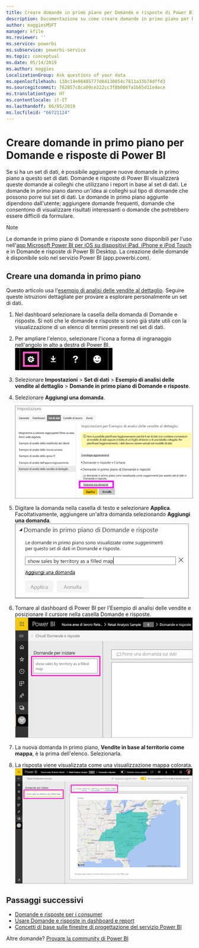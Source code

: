 ```yaml
---
title: Creare domande in primo piano per Domande e risposte di Power BI
description: Documentazione su come creare domande in primo piano per Domande e risposte di Power BI
author: maggiesMSFT
manager: kfile
ms.reviewer: ''
ms.service: powerbi
ms.subservice: powerbi-service
ms.topic: conceptual
ms.date: 05/14/2019
ms.author: maggies
LocalizationGroup: Ask questions of your data
ms.openlocfilehash: 138c14e98485777d84130854c7811a33b74dffd3
ms.sourcegitcommit: 762857c8ca09ce222cc3f8b006fa1b65d11e4ace
ms.translationtype: HT
ms.contentlocale: it-IT
ms.lasthandoff: 06/05/2019
ms.locfileid: "66721124"
---
```

# <a name="create-featured-questions-for-power-bi-qa"></a>Creare domande in primo piano per Domande e risposte di Power BI
Se si ha un set di dati, è possibile aggiungere nuove domande in primo piano a questo set di dati. Domande e risposte di Power BI visualizzerà queste domande ai colleghi che utilizzano i report in base al set di dati.  Le domande in primo piano danno un'idea ai colleghi sul tipo di domande che possono porre sul set di dati. Le domande in primo piano aggiunte dipendono dall'utente; aggiungere domande frequenti, domande che consentono di visualizzare risultati interessanti o domande che potrebbero essere difficili da formulare.


> [!NOTE]
> Le domande in primo piano di Domande e risposte sono disponibili per l'uso nell'[app Microsoft Power BI per iOS su dispositivi iPad, iPhone e iPod Touch](consumer/mobile/mobile-apps-ios-qna.md) e in Domande e risposte di Power BI Desktop. La creazione delle domande è disponibile solo nel servizio Power BI (app.powerbi.com).
> 

## <a name="create-a-featured-question"></a>Creare una domanda in primo piano

Questo articolo usa l'[esempio di analisi delle vendite al dettaglio](sample-datasets.md). Seguire queste istruzioni dettagliate per provare a esplorare personalmente un set di dati.

1. Nel dashboard selezionare la casella della domanda di Domande e risposte.   Si noti che le domande e risposte si sono già state utili con la visualizzazione di un elenco di termini presenti nel set di dati.
2. Per ampliare l'elenco, selezionare l'icona a forma di ingranaggio nell'angolo in alto a destra di Power BI.  
   ![Icona a forma di ingranaggio](media/service-q-and-a-create-featured-questions/pbi_gearicon2.jpg)
3. Selezionare **Impostazioni** &gt; **Set di dati** &gt; **Esempio di analisi delle vendite al dettaglio** &gt; **Domande in primo piano di Domande e risposte**.  
4. Selezionare **Aggiungi una domanda**.
   
   ![Menu Impostazioni](media/service-q-and-a-create-featured-questions/power-bi-settings.png)
5. Digitare la domanda nella casella di testo e selezionare **Applica**.   Facoltativamente, aggiungere un'altra domanda selezionando **Aggiungi una domanda**.  
   ![Riquadro Domande in primo piano di Domande e risposte](media/service-q-and-a-create-featured-questions/power-bi-type-featured-question.png)
6. Tornare al dashboard di Power BI per l'Esempio di analisi delle vendite e posizionare il cursore nella casella Domande e risposte.   
   ![Casella Domande e risposte con domanda in primo piano](media/service-q-and-a-create-featured-questions/power-bi-qna-featured-question-to-start.png)
7. La nuova domanda in primo piano, **Vendite in base al territorio come mappa**, è la prima dell'elenco. Selezionarla.  
8. La risposta viene visualizzata come una visualizzazione mappa colorata.  
   ![Risposta a domanda in primo piano di Domande e risposte: visualizzazione mappa](media/service-q-and-a-create-featured-questions/power-bi-qna-featured-question.png)

## <a name="next-steps"></a>Passaggi successivi

- [Domande e risposte per i consumer](consumer/end-user-q-and-a.md)  
- [Usare Domande e risposte in dashboard e report](power-bi-tutorial-q-and-a.md)  
- [Concetti di base sulle finestre di progettazione del servizio Power BI](service-basic-concepts.md)  

Altre domande? [Provare la community di Power BI](http://community.powerbi.com/)


